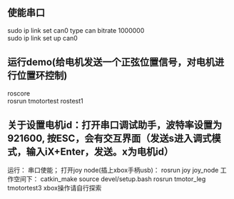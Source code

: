 ## 使能串口
sudo ip link set can0 type can bitrate 1000000  
sudo ip link set up can0  
## 运行demo(给电机发送一个正弦位置信号，对电机进行位置环控制)
roscore  
rosrun tmotortest rostest1  

## 关于设置电机id：打开串口调试助手，波特率设置为921600, 按ESC，会有交互界面（发送s进入调式模式，输入iX+Enter，发送。x为电机id）

运行：
串口使能；
打开joy node(插上xbox手柄usb)：
rosrun joy joy_node
工作空间下：
catkin_make
source devel/setup.bash
rosrun tmotor_leg tmotortest3
xbox操作请自行探索

